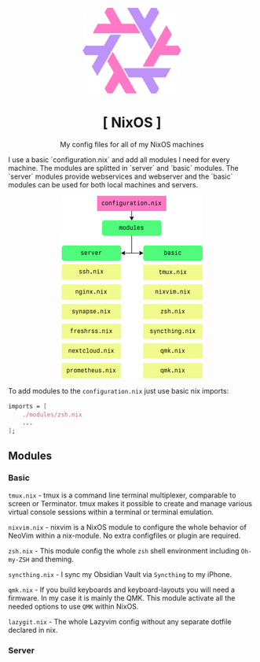 <p align="center"><img src="/img/logo.png" width="200"></p>
<h1 align="center">[ NixOS ]</h1>
<p align="center">My config files for all of my NixOS machines</p>

<p>I use a basic `configuration.nix` and add all modules I need for every machine. The modules are splitted in `server` and `basic` modules. The `server` modules provide webservices and webserver and the `basic` modules can be used for both local machines and servers.</p>

<p align="center"><img src="/img/dia.png"></p>

To add modules to the `configuration.nix` just use basic nix imports:

```nix
imports = [
    ./modules/zsh.nix
    ...
];
```

## Modules

### Basic
`tmux.nix` - tmux is a command line terminal multiplexer, comparable to screen or Terminator. tmux makes it possible to create and manage various virtual console sessions within a terminal or terminal emulation.

`nixvim.nix` - nixvim is a NixOS module to configure the whole behavior of NeoVim within a nix-module. No extra configfiles or plugin are required. 

`zsh.nix` - This module config the whole `zsh` shell environment including `Oh-my-ZSH` and theming. 

`syncthing.nix` - I sync my Obsidian Vault via `Syncthing` to my iPhone. 

`qmk.nix` - If you build keyboards and keyboard-layouts you will need a firmware. In my case it is mainly the QMK. This module activate all the needed options to use `QMK` within NixOS.

`lazygit.nix` - The whole Lazyvim config without any separate dotfile declared in nix. 

### Server
